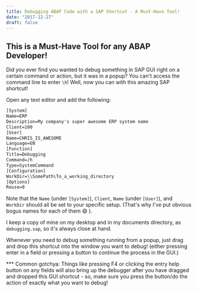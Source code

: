 ```yaml
---
title: Debugging ABAP Code with a SAP Shortcut - A Must-Have Tool!
date: "2017-12-27"
draft: false
---
```


## This is a Must-Have Tool for any ABAP Developer!
Did you ever find you wanted to debug something in SAP GUI right on a certain command or action, but it was in a popup? You can't access the command line to enter `\h`! Well, now you can with this amazing SAP shortcut!

Open any text editor and add the following:

```txt
[System]
Name=ERP
Description=My company's super awesome ERP system name
Client=100
[User]
Name=CHRIS_IS_AWESOME
Language=EN
[Function]
Title=Debugging
Command=/h
Type=SystemCommand
[Configuration]
WorkDir=\\SomePath\To_a_working_directory
[Options]
Reuse=0
```

Note that the `Name` (under `[System]`), `Client`, `Name` (under `[User]`), and `WorkDir` should all be set to your specific setup. (That's why I've put obvious bogus names for each of them :smile: ).

I keep a copy of mine on my desktop and in my documents directory, as `debugging.sap`, so it's always close at hand.

Whenever you need to debug something running from a popup, just drag and drop this shortcut into the window you want to debug! (either pressing enter in a field or pressing a button to continue the process in the GUI.)

\*\*\* Common gotchya: Things like pressing F4 or clicking the entry help button on any fields will also bring up the debugger after you have dragged and dropped this GUI shortcut - so, make sure you press the button/do the action of exactly what you want to debug!
